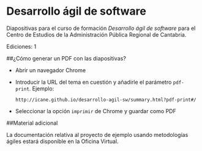 # Desarrollo ágil de software

Diapositivas para el curso de formación *Desarrollo ágil de software* para el Centro de Estudios de la Administración Pública Regional de Cantabria.

Ediciones: 1

##¿Cómo generar un PDF con las diapositivas?

- Abrir un navegador Chrome
- Introducir la URL del tema en cuestión y añadirle el parámetro `pdf-print`. Ejemplo:

      http://icane.github.io/desarrollo-agil-sw/summary.html?pdf-print#/

- Seleccionar la opción `imprimir` de Chrome y guardar como PDF

##Material adicional

La documentación relativa al proyecto de ejemplo usando metodologías ágiles estará disponible en la Oficina Virtual.
